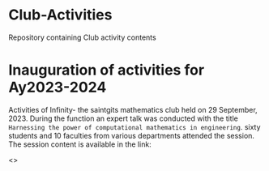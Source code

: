 # Club-Activities
Repository containing Club activity contents

# Inauguration of activities for Ay2023-2024

Activities of Infinity- the saintgits mathematics club held on 29 September, 2023. During the function an expert talk was conducted  with the title `Harnessing the power of computational mathematics in engineering`. sixty students and 10 faculties from various departments attended the session. The session content is available in the link:

<>
